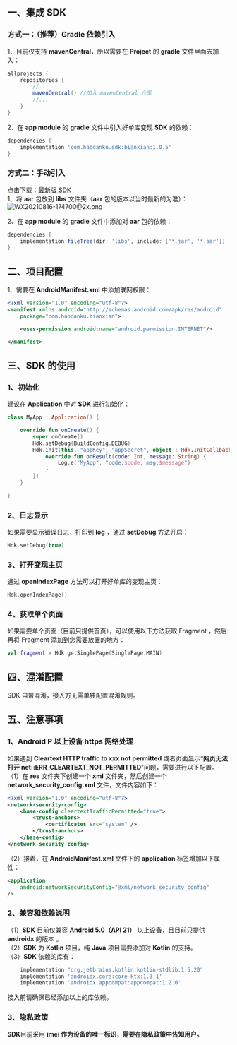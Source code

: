 ## 一、集成 SDK  
### 方式一：（推荐）Gradle 依赖引入  
1、目前仅支持 **mavenCentral**，所以需要在 **Project** 的 **gradle** 文件里面去加入：   
```groovy
allprojects {
    repositories {
		//...
        mavenCentral() //加入 mavenCentral 仓库
        //...
    }
}
```

2、在 **app module** 的 **gradle** 文件中引入好单库变现 **SDK** 的依赖：   
```groovy
dependencies {
    implementation 'com.haodanku.sdk:bianxian:1.0.5'
}
```

### 方式二：手动引入   
点击下载：[最新版 SDK](https://bianxian.haodanku.com/index/download)  
1、将 **aar** 包放到 **libs** 文件夹（**aar** 包的版本以当时最新的为准）：  
![WX20210816-174700@2x.png](https://cdn.nlark.com/yuque/0/2021/png/626389/1629107246517-ecf76d8c-9531-4e40-a599-16f871f19b2d.png#clientId=u82877699-3348-4&from=paste&height=129&id=uedeed90d&margin=%5Bobject%20Object%5D&name=WX20210816-174700%402x.png&originHeight=258&originWidth=688&originalType=binary&ratio=1&size=20059&status=done&style=none&taskId=u4463396a-057c-4675-90b8-b37ea291b1b&width=344)  

2、在 **app module** 的 **gradle** 文件中添加对 **aar** 包的依赖：  

```groovy
dependencies {
    implementation fileTree(dir: 'libs', include: ['*.jar', '*.aar'])
}
```

## 二、项目配置
1、需要在 **AndroidManifest.xml** 中添加联网权限：  

```xml
<?xml version="1.0" encoding="utf-8"?>
<manifest xmlns:android="http://schemas.android.com/apk/res/android"
    package="com.haodanku.bianxian">

    <uses-permission android:name="android.permission.INTERNET"/>

</manifest>
```

## 三、SDK 的使用
### 1、初始化
建议在 **Application** 中对 **SDK** 进行初始化：   
```kotlin
class MyApp : Application() {

    override fun onCreate() {
        super.onCreate()
        Hdk.setDebug(BuildConfig.DEBUG)
        Hdk.init(this, "appKey", "appSecret", object : Hdk.InitCallback {
            override fun onResult(code: Int, message: String) {
                Log.e("MyApp", "code:$code, msg:$message")
            }
        })
    }
    
}
```

### 2、日志显示   
如果需要显示错误日志，打印到 **log** ，通过 **setDebug** 方法开启：   
```kotlin
Hdk.setDebug(true)
```

### 3、打开变现主页  
通过 **openIndexPage** 方法可以打开好单库的变现主页：   
```kotlin
Hdk.openIndexPage()
```

### 4、获取单个页面
如果需要单个页面（目前只提供首页），可以使用以下方法获取 Fragment ，然后再将 Fragment 添加到您需要放置的地方：    
```kotlin
val fragment = Hdk.getSinglePage(SinglePage.MAIN)
```

## 四、混淆配置
SDK 自带混淆，接入方无需单独配置混淆规则。    

## 五、注意事项
### 1、Android P 以上设备 https 网络处理  
如果遇到 **Cleartext HTTP traffic to xxx not permitted** 或者页面显示“**网页无法打开 net::ERR_CLEARTEXT_NOT_PERMITTED**”问题，需要进行以下配置。    
（1）在 **res** 文件夹下创建一个 **xml** 文件夹，然后创建一个 **network_security_config.xml** 文件，文件内容如下：    
```xml
<?xml version="1.0" encoding="utf-8"?>
<network-security-config>
    <base-config cleartextTrafficPermitted="true">
        <trust-anchors>
            <certificates src="system" />
        </trust-anchors>
    </base-config>
</network-security-config>
```

（2）接着，在 **AndroidManifest.xml** 文件下的 **application** 标签增加以下属性：    
```xml
<application
	android:networkSecurityConfig="@xml/network_security_config"
/>
```

### 2、兼容和依赖说明
（1）**SDK** 目前仅兼容 **Android 5.0（API 21）** 以上设备，且目前只提供 **androidx** 的版本 。    
（2）**SDK** 为 **Kotlin** 项目，纯 **Java** 项目需要添加对 **Kotlin** 的支持。   
（3）**SDK** 依赖的库有：   
```groovy
    implementation "org.jetbrains.kotlin:kotlin-stdlib:1.5.20"
    implementation 'androidx.core:core-ktx:1.3.1'
    implementation 'androidx.appcompat:appcompat:1.2.0'
```
接入前请确保已经添加以上的库依赖。   

### 3、隐私政策
**SDK**目前采用 **imei **作为设备的唯一标识**，**需要在隐私政策中**告知用户。**

